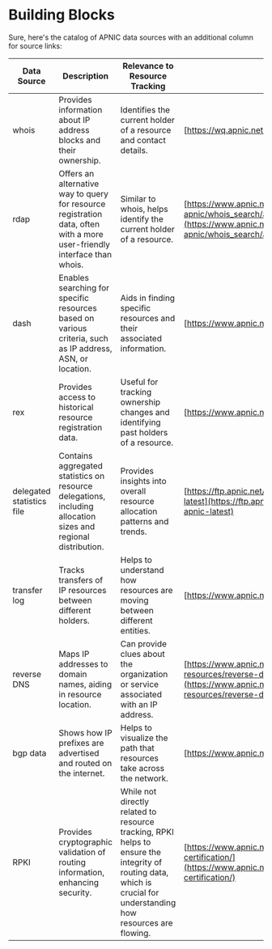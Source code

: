 # Building Blocks
Sure, here's the catalog of APNIC data sources with an additional column for source links:

| **Data Source** | **Description** | **Relevance to Resource Tracking** | **Source Link** |
|---|---|---|---|
| whois | Provides information about IP address blocks and their ownership. | Identifies the current holder of a resource and contact details. | [https://wq.apnic.net/](https://wq.apnic.net/) |
| rdap | Offers an alternative way to query for resource registration data, often with a more user-friendly interface than whois. | Similar to whois, helps identify the current holder of a resource. | [https://www.apnic.net/about-apnic/whois_search/about/rdap/](https://www.apnic.net/about-apnic/whois_search/about/rdap/) |
| dash | Enables searching for specific resources based on various criteria, such as IP address, ASN, or location. | Aids in finding specific resources and their associated information. | [https://www.apnic.net/](https://www.apnic.net/) |
| rex | Provides access to historical resource registration data. | Useful for tracking ownership changes and identifying past holders of a resource. | [https://www.apnic.net/](https://www.apnic.net/) |
| delegated statistics file | Contains aggregated statistics on resource delegations, including allocation sizes and regional distribution. | Provides insights into overall resource allocation patterns and trends. | [https://ftp.apnic.net/stats/apnic/delegated-apnic-latest](https://ftp.apnic.net/stats/apnic/delegated-apnic-latest) |
| transfer log | Tracks transfers of IP resources between different holders. | Helps to understand how resources are moving between different entities. | [https://www.apnic.net/](https://www.apnic.net/) |
| reverse DNS | Maps IP addresses to domain names, aiding in resource location. | Can provide clues about the organization or service associated with an IP address. | [https://www.apnic.net/manage-ip/manage-resources/reverse-dns/access-to-reverse-dns/](https://www.apnic.net/manage-ip/manage-resources/reverse-dns/access-to-reverse-dns/) |
| bgp data | Shows how IP prefixes are advertised and routed on the internet. | Helps to visualize the path that resources take across the network. | [https://www.apnic.net/](https://www.apnic.net/) |
| RPKI | Provides cryptographic validation of routing information, enhancing security. | While not directly related to resource tracking, RPKI helps to ensure the integrity of routing data, which is crucial for understanding how resources are flowing. | [https://www.apnic.net/community/security/resource-certification/](https://www.apnic.net/community/security/resource-certification/) |
